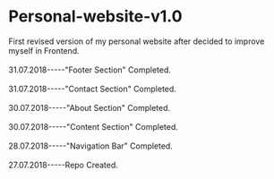 # Personal-website-v1.0

First revised version of my personal website after decided to improve myself in Frontend.
<br><br>
31.07.2018-----"Footer Section" Completed.
<br><br>
31.07.2018-----"Contact Section" Completed.
<br><br>
30.07.2018-----"About Section" Completed.
<br><br>
30.07.2018-----"Content Section" Completed.
<br><br>
28.07.2018-----"Navigation Bar" Completed.
<br><br>
27.07.2018-----Repo Created.
